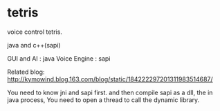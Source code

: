 tetris
======

voice control tetris.
 
java and c++(sapi)
 
GUI and AI : java
Voice Engine : sapi

 Related blog: http://kymowind.blog.163.com/blog/static/184222297201311983514687/

You need to know jni and sapi first. and then compile sapi as a dll, the in java process, You need to open a thread to call the 
dynamic library.
